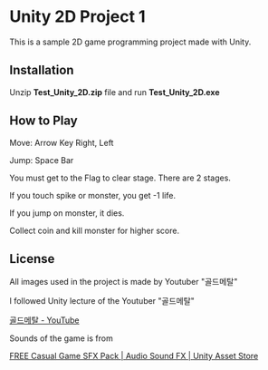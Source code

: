 # Unity 2D Project 1

This is a sample 2D game programming project made with Unity.



## Installation

Unzip **Test_Unity_2D.zip** file and run **Test_Unity_2D.exe**



## How to Play

Move: Arrow Key Right, Left

Jump: Space Bar

You must get to the Flag to clear stage. There are 2 stages.

If you touch spike or monster, you get -1 life.

If you jump on monster, it dies.

Collect coin and kill monster for higher score.



## License

All images used in the project is made by Youtuber "골드메탈"

I followed Unity lecture of the Youtuber "골드메탈"

[골드메탈 - YouTube](https://www.youtube.com/c/GoldMetal/channels)

Sounds of the game is from 

[FREE Casual Game SFX Pack | Audio Sound FX | Unity Asset Store](https://assetstore.unity.com/packages/audio/sound-fx/free-casual-game-sfx-pack-54116)

